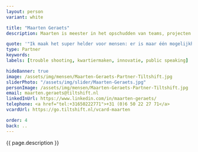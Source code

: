 ```yaml
---
layout: person
variant: white

title: "Maarten Geraets"
description: Maarten is meester in het opschudden van teams, projecten en verwachtingen. Als bestuurskundige doorziet hij processen en legt hij focus op wat kan, in plaats van op wat niet mag. Met zijn achtergrond als acteur maakt hij van elke bijeenkomst een feest-met-een-doel. Hij gaat niets uit de weg dat in de weg van het doel staat. Met zijn _can-do_ mentaliteit neemt hij iedereen, van werkvloer tot en met directie, mee in die verandering. Als alle neuzen weer de goede kant opstaan zit zijn klus er op.

quote: '"Ik maak het super helder voor mensen: er is maar één mogelijkheid, of we gaan er volledig voor, of we doen het niet."'
type: Partner
keywords:
labels: [trouble shooting, kwartiermaken, innovatie, public speaking]

hideBanner: true
image: /assets/img/mensen/Maarten-Geraets-Partner-Tiltshift.jpg
sliderPhoto: "/assets/img/slider/Maarten-Geraets.jpg"
personImage: /assets/img/mensen/Maarten-Geraets-Partner-Tiltshift.jpg
email: maarten.geraets@tiltshift.nl
linkedInUrl: https://www.linkedin.com/in/maarten-geraets/
telephone: <a href="tel:+31650222771‬">+31 (0)6 50 22 27 71‬</a>
vcardUrl: https://go.tiltshift.nl/vcard-maarten

order: 4
back: ..
---
```


{{ page.description }}
